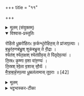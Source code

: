 +++
title = "११"

+++

<details><summary>मूलम् (संयुक्तम्)</summary>

रोहि॑तो धू॒म्ररो॑हितᳵ क॒र्कन्धु॑रोहित॒स्ते प्रा॑जाप॒त्या ब॒भ्रुर॑रु॒णब॑भ्रु॒श्शुक॑बभ्रु॒स्ते रौ॒द्राश्श्येत॑श्श्येता॒क्षश्श्येत॑ग्रीव॒स्ते पि॑तृदेव॒त्या॑स्ति॒स्रᳵ कृ॒ष्णा व॒शा वा॑रु॒ण्य॑स्ति॒स्रश्श्वे॒ता व॒शास्सौ॒र्यो॑ मैत्राबार्‌हस्प॒त्या धू॒म्रल॑लामास्तूप॒राः ॥ [42]  
</details>

<details open><summary>विश्वास-प्रस्तुतिः</summary>

रोहि॑तो धू॒म्ररो॑हितᳵ क॒र्कन्धु॑रोहित॒स् ते प्रा॑जाप॒त्याः ।  
ब॒भ्रुर॑रु॒णब॑भ्रु॒श् शुक॑बभ्रु॒स् ते रौ॒द्राः ।  
श्येत॑श् श्येता॒क्षश् श्येत॑ग्रीव॒स् ते पि॑तृदेव॒त्याः॑ ।  
ति॒स्रᳵ कृ॒ष्णा व॒शा वा॑रु॒ण्यः॑ ।  
ति॒स्रश् श्वे॒ता व॒शास् सौ॒र्यः॑ ।  
मै॒त्रा॒बा॒र्ह॒स्प॒त्या धू॒म्रल॑लामास् तूप॒राः ॥ [42]  
</details>

<details><summary>मूलम्</summary>

रोहि॑तो धू॒म्ररो॑हितᳵ क॒र्कन्धु॑रोहित॒स् ते प्रा॑जाप॒त्याः ।  
ब॒भ्रुर॑रु॒णब॑भ्रु॒श् शुक॑बभ्रु॒स् ते रौ॒द्राः ।  
श्येत॑श् श्येता॒क्षश् श्येत॑ग्रीव॒स् ते पि॑तृदेव॒त्याः॑ ।  
ति॒स्रᳵ कृ॒ष्णा व॒शा वा॑रु॒ण्यः॑ ।  
ति॒स्रश् श्वे॒ता व॒शास् सौ॒र्यः॑ ।  
मै॒त्रा॒बा॒र्ह॒स्प॒त्या धू॒म्रल॑लामास् तूप॒राः ॥ [42]  
</details>

<details><summary>भट्टभास्कर-टीका</summary>

1अथाश्वमेधिकाः पशवोष्टादशिनो विधीयन्ते । वैश्वदेवं काण्डम् । तत्र दशस्वनुवाकेषु प्रत्येकमष्टादश पशव उच्यन्ते । अष्टादशानां वर्णनियमोत्र क्रियते । आरण्येष्वष्टादशिषु जातिनियमः पञ्चमे कृतः । ग्राम्येषूभयथा नियमः 'सोमाय स्वराज्ञे' इत्यारभ्य द्वन्द्वादिषु वहुधा नियम इति । रोहितादयस्त्रयः प्राजापत्याः । रोहितः लोहितः । धूम्ररोहितः अस्पष्टलोहितः । 'वर्णो वर्णेन' इति समानाधिकरणत्वात् तत्पुरुषः, 'वर्णेवर्णेष्वनेते' इति पूर्वपदप्रकृतिस्वरत्वम् । कर्कन्धुरोहितः सौवीरवर्णः । 'उपमानानि सामान्यवचनैः' इति समासः । उपमानपूर्वपदप्रकृतिस्वरत्वम् । बभ्र्वादयस्त्रयो रौद्राः । बभ्रुः पाण्डरकपिलः । अरुणः न्यूनरक्तकपिलः । शुकबभ्रुः हरितशुकसमानवर्णः । ग्रामेकेतौ स्वरौ । श्येतादयस्त्रयः पितृदेवत्याः । श्येतः शुक्लवर्णः । शुक्लरक्त इत्येके । श्येताक्षः रक्तदृष्टिः । 'अक्षगोऽदर्शनात्' इत्यच् समासान्तः । सतिशिष्टत्वात् लिट्स्वरेण बहुव्रीहिस्वरो बाध्यते । श्येतग्रीवः । गतः । तिस्रः कृष्णा वशा वारुण्यः । गताः । 'तिसृभ्यो जसः' इति जस उदात्तत्वम् । एवं सर्वत्र । तिस्रः श्वेता वशाः सौर्यः । गताः । एवं धूम्रललामास्त्रयस्तूपराः मैत्रा बार्हस्पत्याः । धूम्रललामाः धूम्रवर्णपुण्ड्राः तूपराः शृङ्गहीनाः ॥


इति पञ्चमे षष्ठे एकादशोनुवाकः ॥  
</details>
